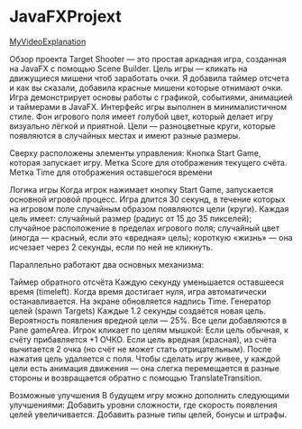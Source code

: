 # JavaFXProjext

[MyVideoExplanation]()

Обзор проекта Target Shooter — это простая аркадная игра, созданная на JavaFX с помощью Scene Builder. Цель игры — кликать на движущиеся мишени чтоб заработать очки. Я добавила таймер отсчета и как вы сказали, добавила красные мишени которые отнимают очки. Игра демонстрирует основы работы с графикой, событиями, анимацией и таймерами в JavaFX. Интерфейс игры выполнен в минималистичном стиле. Фон игрового поля имеет голубой цвет, который делает игру визуально лёгкой и приятной. Цели — разноцветные круги, которые появляются в случайных местах и имеют разные размеры.

Сверху расположены элементы управления: Кнопка Start Game, которая запускает игру. Метка Score для отображения текущего счёта. Метка Time для отображения оставшегося времени

Логика игры Когда игрок нажимает кнопку Start Game, запускается основной игровой процесс. Игра длится 30 секунд, в течение которых на игровом поле случайным образом появляются цели (круги). Каждая цель имеет: случайный размер (радиус от 15 до 35 пикселей); случайное расположение в пределах игрового поля; случайный цвет (иногда — красный, если это «вредная» цель); короткую «жизнь» — она исчезает через 2 секунды, если по ней не кликнуть.

Параллельно работают два основных механизма:

Таймер обратного отсчёта Каждую секунду уменьшается оставшееся время (timeleft). Когда время достигает нуля, игра автоматически oстанавливается. На экране обновляется надпись Time.
Генератор целей (spawn Targets) Каждые 1.2 секунды создаётся новая цель. Вероятность появления вредной цели — 25%. Все цели добавляются в Pane gameArea.
Игрок кликает по целям мышкой: Если цель обычная, к счёту прибавляется +1 ОЧКО. Если цель вредная (красная), из счёта вычитается 2 очка (но счёт не может стать отрицательным). После нажатия цель удаляется с поля. Чтобы сделать игру живее, у каждой цели есть анимация движения — она слегка перемещается в разные стороны и возвращается обратно с помощью TranslateTransition.

Возможные улучшения В будущем игру можно дополнить следующими улучшениями: Добавить уровни сложности, где скорость появления целей увеличивается. Добавить разные типы целей, бонусы и штрафы.
